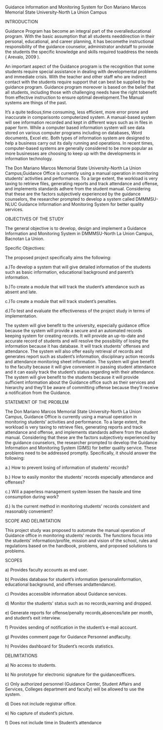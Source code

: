 Guidance Information and Monitoring System for Don Mariano Marcos Memorial State University-North La Union Campus

INTRODUCTION

Guidance Program has become an integral part of the overalleducational program. With the basic assumption that all students needdirection in their personal, educational, and career planning, it has becomethe instructional responsibility of the guidance counselor, administrator andstaff to provide the students the specific knowledge and skills required toaddress the needs ( Arevalo, 2009 ). 

An important aspect of the Guidance program is the recognition that some students require special assistance in dealing with developmental problems and immediate crisis. With the teacher and other staff who are indirect contact with the students require support that can best be supplied by the guidance program. Guidance program moreover is based on the belief that all students, including those with challenging needs have the right tobenefit from effective instruction to ensure optimal development.The Manual systems are things of the past.

It’s a quite tedious,time consuming, less efficient, more error prone and inaccurate in comparisonto computerized system. A manual-based system will see information recorded and kept in different ways such as in files in paper form. While a computer based information system will see data stored on various computer programs including on databases, Word documents, Excel etc. Both types of information system are designed to help a business carry out its daily running and operations. In recent times, computer-based systems are generally considered to be more popular as more businesses are choosing to keep up with the developments in information technology.

The Don Mariano Marcos Memorial State University-North La Union Campus,Guidance Office is currently using a manual operation in monitoring students’ activities and performance. To a large extent, the workload is very taxing to retrieve files, generating reports and track attendance and offense, and implements standards adhere from the student manual. Considering that these are the factors subjectively experienced by the guidance counselors, the researcher prompted to develop a system called DMMMSU-NLUC Guidance Information and Monitoring System for better quality services. 


OBJECTIVES OF THE STUDY

The general objective is to develop, design and implement a Guidance Information and Monitoring System in DMMMSU-North La Union Campus, Bacnotan La Union.

Specific Objectives:

The proposed project specifically aims the following:

a.)To develop a system that will give detailed information of the students such as basic information, educational background and parent’s information.

b.)To create a module that will track the student’s attendance such as absent and late.

c.)To create a module that will track student’s penalties.

d.)To test and evaluate the effectiveness of the project study in terms of implementation.

The system will give benefit to the university, especially guidance office because the system will provide a secure and an automated records keeping system for creating records. It will provide an up-to-date and accurate record of students and will resolve the possibility of losing the information because it has database. It will track students' offenses and attendance. The system will also offer easily retrieval of records and generates report such as student’s information, disciplinary action records and attendance monitoring sheet information. The system will give benefit to the faculty because it will give convenient in passing student attendance and it can easily track the student’s status regarding with their attendance. The system will give benefit to the students because it will provide sufficient information about the Guidance office such as their services and hierarchy and they’ll be aware of committing offense because they’ll receive a notification from the Guidance.
 

STATEMENT OF THE PROBLEM

The Don Mariano Marcos Memorial State University-North La Union Campus, Guidance Office is currently using a manual operation in monitoring students’ activities and performance. To a large extent, the workload is very taxing to retrieve files, generating reports and track attendance and offense, and implements standards adhere from the student manual. Considering that these are the factors subjectively experienced by the guidance counselors, the researcher prompted to develop the Guidance Information and Monitoring System (GIMS) for better quality service. These problems need to be addressed promptly. Specifically, it should answer the following:

a.) How to prevent losing of information of students' records?

b.) How to easily monitor the students' records especially attendance and offenses?

c.) Will a paperless management system lessen the hassle and time consumption during work?

d.) Is the current method in monitoring students' records consistent and reasonably convenient?


SCOPE AND DELIMITATION

This project study was proposed to automate the manual operation of Guidance office in monitoring students' records. The functions focus into the students’ information/profile, mission and vision of the school, rules and regulations based on the handbook, problems, and proposed solutions to problems.

SCOPES

a) Provides faculty accounts as end user.

b) Provides database for student’s information (personalinformation, educational background, and offenses andattendance).

c) Provides accessible information about Guidance services.

d) Monitor the students' status such as no records,warning and dropped.

e) Generate reports for offense/penalty records,absences/late per month, and student’s exit interview.

f) Provides sending of notification in the student’s e-mail account.

g) Provides comment page for Guidance Personnel andfaculty.

h) Provides dashboard for Student’s records statistics.


DELIMITATIONS

a) No access to students.

b) No prototype for electronic signature for the guidanceofficers.

c) Only authorized personnel (Guidance Center, Student Affairs and Services, Colleges department and faculty) will be allowed to use the system.

d) Does not include registrar office.

e) No capture of student’s picture.

f) Does not include time in Student’s attendance

